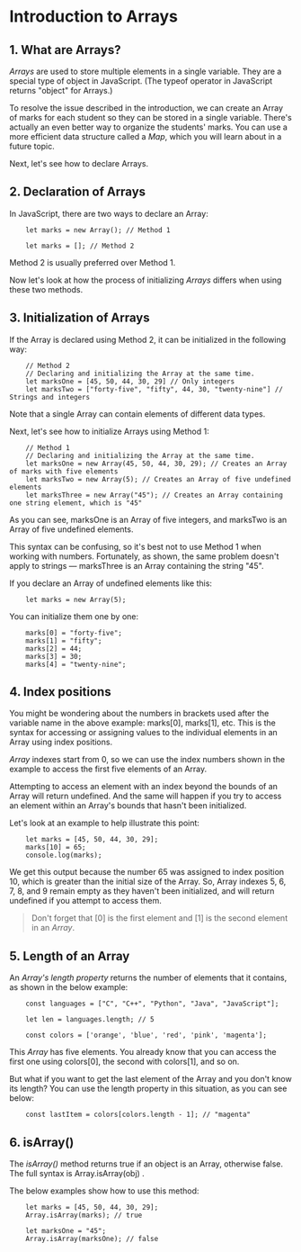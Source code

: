 # Introduction to Arrays

## 1. What are Arrays?
*Arrays* are used to store multiple elements in a single variable. They are a special
type of object in JavaScript. (The typeof operator in JavaScript returns "object"
for Arrays.)

To resolve the issue described in the introduction, we can create an Array of
marks for each student so they can be stored in a single variable.
There's actually an even better way to organize the students' marks. You can use
a more efficient data structure called a *Map*, which you will learn about in a future
topic. 

Next, let's see how to declare Arrays.

## 2. Declaration of Arrays
In JavaScript, there are two ways to declare an Array:
```
    let marks = new Array(); // Method 1

    let marks = []; // Method 2
```
Method 2 is usually preferred over Method 1.

Now let's look at how the process of initializing *Arrays* differs when using these
two methods.

## 3. Initialization of Arrays
If the Array is declared using Method 2, it can be initialized in the following
way:
```
    // Method 2
    // Declaring and initializing the Array at the same time.
    let marksOne = [45, 50, 44, 30, 29] // Only integers
    let marksTwo = ["forty-five", "fifty", 44, 30, "twenty-nine"] // Strings and integers
```

Note that a single Array can contain elements of different data types.

Next, let's see how to initialize Arrays using Method 1:
```
    // Method 1
    // Declaring and initializing the Array at the same time.
    let marksOne = new Array(45, 50, 44, 30, 29); // Creates an Array of marks with five elements
    let marksTwo = new Array(5); // Creates an Array of five undefined elements
    let marksThree = new Array("45"); // Creates an Array containing one string element, which is "45"
```

As you can see, marksOne is an Array of five integers, and marksTwo is an Array
of five undefined elements. 

This syntax can be confusing, so it's best not to use Method 1 when working with numbers.
Fortunately, as shown, the same problem doesn't apply to strings — marksThree is an
Array containing the string "45".

If you declare an Array of undefined elements like this:
```
    let marks = new Array(5);
```
You can initialize them one by one:
```
    marks[0] = "forty-five";
    marks[1] = "fifty";
    marks[2] = 44;
    marks[3] = 30;
    marks[4] = "twenty-nine";
```

## 4. Index positions
You might be wondering about the numbers in brackets used after the variable name
in the above example: marks[0], marks[1], etc. This is the syntax for accessing
or assigning values to the individual elements in an Array using index positions.

*Array* indexes start from 0, so we can use the index numbers shown in the example
to access the first five elements of an Array.

Attempting to access an element with an index beyond the bounds of an Array will
return undefined. And the same will happen if you try to access an element within
an Array's bounds that hasn't been initialized.

Let's look at an example to help illustrate this point:
```
    let marks = [45, 50, 44, 30, 29];
    marks[10] = 65;
    console.log(marks);
```
We get this output because the number 65 was assigned to index position 10, which
is greater than the initial size of the Array. So, Array indexes 5, 6, 7, 8, and 9
remain empty as they haven't been initialized, and will return undefined if you
attempt to access them.

> Don't forget that [0] is the first element and [1] is the second element in an
> *Array*.

## 5. Length of an Array
An *Array's length property* returns the number of elements that it contains, as
shown in the below example:
```
    const languages = ["C", "C++", "Python", "Java", "JavaScript"];

    let len = languages.length; // 5

    const colors = ['orange', 'blue', 'red', 'pink', 'magenta'];
```
This *Array* has five elements. You already know that you can access the first one
using colors[0], the second with colors[1], and so on. 

But what if you want to get the last element of the Array and you don't know its length?
You can use the length property in this situation, as you can see below:
```
    const lastItem = colors[colors.length - 1]; // "magenta"
```
## 6. isArray()
The *isArray()* method returns true if an object is an Array, otherwise false.
The full syntax is Array.isArray(obj) .

The below examples show how to use this method:
```
    let marks = [45, 50, 44, 30, 29];
    Array.isArray(marks); // true

    let marksOne = "45";
    Array.isArray(marksOne); // false
```
